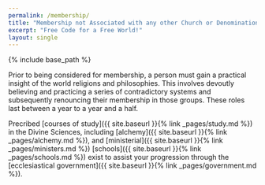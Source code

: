 ```yaml
---
permalink: /membership/
title: "Membership not Associated with any other Church or Denomination"
excerpt: "Free Code for a Free World!"
layout: single
---
```


{% include base_path %}

Prior to being considered for membership,
a person must gain a practical insight of the world religions and philosophies.
This involves devoutly believing and practicing a series of contradictory systems
and subsequently renouncing their membership in those groups.
These roles last between a year to a year and a half.

Precribed [courses of study]({{ site.baseurl }}{% link _pages/study.md %})
in the Divine Sciences, including [alchemy]({{ site.baseurl }}{% link _pages/alchemy.md %}),
and [ministerial]({{ site.baseurl }}{% link _pages/ministers.md %})
[schools]({{ site.baseurl }}{% link _pages/schools.md %}) exist
to assist your progression through the [ecclesiastical government]({{ site.baseurl }}{% link _pages/government.md %}).


